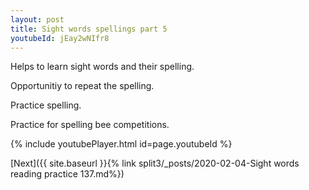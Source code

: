 ```yaml
---
layout: post
title: Sight words spellings part 5
youtubeId: jEay2wNIfr8
---
```

 
 
Helps to learn sight words and their spelling.

Opportunitiy to repeat the spelling. 

Practice spelling. 
 
Practice for spelling bee competitions. 
 
{% include youtubePlayer.html id=page.youtubeId %}
 
 

[Next]({{ site.baseurl }}{% link  split3/_posts/2020-02-04-Sight words reading practice 137.md%})
 
